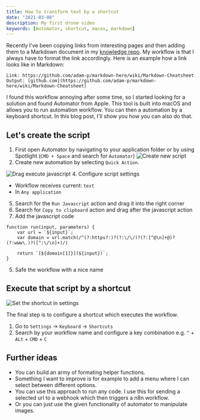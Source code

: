 ```yaml
---
title: How to transform text by a shortcut
date: "2021-03-08"
description: My first drone video
keywords: [Automator, shortcut, macos, markdown]
---
```


Recently I've been copying links from interesting pages and then adding them to a Markdown document in my [knowledge repo](https://github.com/m91michel/knowledge). My workflow is that I always have to format the link accordingly. Here is an example how a link looks like in Markdown:

```
Link: https://github.com/adam-p/markdown-here/wiki/Markdown-Cheatsheet
Output: [github.com](https://github.com/adam-p/markdown-here/wiki/Markdown-Cheatsheet)
```

I found this workflow annoying after some time, so I started looking for a solution and found Automator from Apple. This tool is built into macOS and allows you to run automation workflow. You can then a automation by a keyboard shortcut. In this blog post, I'll show you how you can also do that.

## Let's create the script
1. First open Automator by navigating to your application folder or by using Spotlight (`CMD + Space` and search for `Automator`)
![Create new script](./assets/2021-03-08/create-automation.png)
2. Create new automation by selecting `Quick Action`.

![Drag execute javascript](./assets/2021-03-08/configure-the-script.png)
4. Configure script settings
   - Workflow receives current: `text`
   - In `Any application`
5. Search for the `Run Javascript` action and drag it into the right corner
6. Search for `Copy to clipboard` action and drag after the javascript action
7. Add the javascript code

```
function run(input, parameters) {
	var url = `${input}`;
	var domain = url.match(/^(?:https?:)?(?:\/\/)?(?:[^@\n]+@)?(?:www\.)?([^:\/\n]+)/)
	
	return `[${domain[1]}](${input})`;
}
```
5. Safe the workflow with a nice name

## Execute that script by a shortcut
![Set the shortcut in settings](./assets/2021-03-08/set-shortcut-in-settings.png)

The final step is to configure a shortcut which executes the workflow.
1. Go to `Settings` -> `Keyboard` -> `Shortcuts`
2. Search by your workflow name and configure a key combination e.g. `^` + `ALt` + `CMD` + `C`

## Further ideas
- You can build an army of formating helper functions.
- Something I want to improve is for example to add a menu where I can select between different options.
- You can use this approach to run any code. I use this for sending a selected url to a webhook which then triggers a n8n workflow.
- Or you can just use the given functionality of automator to manipulate images.
